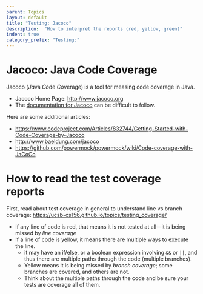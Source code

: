 ```yaml
---
parent: Topics
layout: default
title: "Testing: Jacoco"
description:  "How to interpret the reports (red, yellow, green)"
indent: true
category_prefix: "Testing:"
---
```


# Jacoco: Java Code Coverage

Jacoco (*Ja*va *Co*de *Co*verage)  is a tool for measing code coverage in Java.

* Jacoco Home Page: <http://www.jacoco.org>
* The [documentation for Jacoco](http://www.jacoco.org/jacoco/trunk/doc/index.html) can be difficult to follow.

Here are some additional articles:

* <https://www.codeproject.com/Articles/832744/Getting-Started-with-Code-Coverage-by-Jacoco>
* <http://www.baeldung.com/jacoco>
* <https://github.com/powermock/powermock/wiki/Code-coverage-with-JaCoCo>


# How to read the test coverage reports

First, read about test coverage in general to understand line vs branch coverage: <https://ucsb-cs156.github.io/topics/testing_coverage/>

* If any line of code is red, that means it is not tested at all&mdash;it is being missed by *line coverage*
* If a line of code is yellow, it means there are multiple ways to execute the line.
   * it may have an if/else, or a boolean expression involving `&&` or `||`, and thus there are multiple paths through the code (multiple branches).  
   * Yellow means it is being missed by *branch coverage*; some branches are covered, and others are not.   
   * Think about the multiple paths through the code and be sure your tests are coverage all of them.


